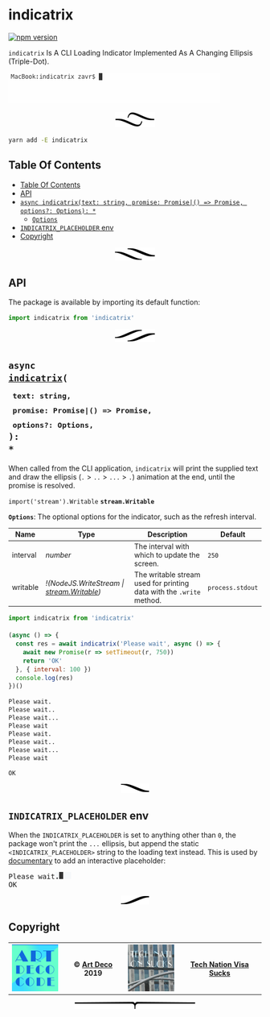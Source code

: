 # indicatrix

[![npm version](https://badge.fury.io/js/indicatrix.svg)](https://npmjs.org/package/indicatrix)

`indicatrix` Is A CLI Loading Indicator Implemented As A Changing Ellipsis (Triple-Dot).

![ellipsis demo](/images/ellipsis.gif)

<p align="center"><a href="#table-of-contents">
  <img src="/.documentary/section-breaks/0.svg?sanitize=true">
</a></p>

```sh
yarn add -E indicatrix
```

## Table Of Contents

- [Table Of Contents](#table-of-contents)
- [API](#api)
- [`async indicatrix(text: string, promise: Promise|() => Promise, options?: Options): *`](#async-indicatrixtext-stringpromise-promise--promiseoptions-options-)
  * [`Options`](#type-options)
- [`INDICATRIX_PLACEHOLDER` env](#indicatrix_placeholder-env)
- [Copyright](#copyright)

<p align="center"><a href="#table-of-contents">
  <img src="/.documentary/section-breaks/1.svg?sanitize=true">
</a></p>

## API

The package is available by importing its default function:

```js
import indicatrix from 'indicatrix'
```

<p align="center"><a href="#table-of-contents">
  <img src="/.documentary/section-breaks/2.svg?sanitize=true">
</a></p>

## <code>async <ins>indicatrix</ins>(</code><sub><br/>&nbsp;&nbsp;`text: string,`<br/>&nbsp;&nbsp;`promise: Promise|() => Promise,`<br/>&nbsp;&nbsp;`options?: Options,`<br/></sub><code>): <i>*</i></code>

When called from the CLI application, `indicatrix` will print the supplied text and draw the ellipsis (`.` > `..` > `...` > `.`) animation at the end, until the promise is resolved.

`import('stream').Writable` __<a name="type-streamwritable">`stream.Writable`</a>__

__<a name="type-options">`Options`</a>__: The optional options for the indicator, such as the refresh interval.

|   Name   |                                   Type                                    |                             Description                              |     Default      |
| -------- | ------------------------------------------------------------------------- | -------------------------------------------------------------------- | ---------------- |
| interval | <em>number</em>                                                           | The interval with which to update the screen.                        | `250`            |
| writable | <em>!(NodeJS.WriteStream \| [stream.Writable](#type-streamwritable))</em> | The writable stream used for printing data with the `.write` method. | `process.stdout` |

```js
import indicatrix from 'indicatrix'

(async () => {
  const res = await indicatrix('Please wait', async () => {
    await new Promise(r => setTimeout(r, 750))
    return 'OK'
  }, { interval: 100 })
  console.log(res)
})()
```
```
Please wait.
Please wait..
Please wait...
Please wait
Please wait.
Please wait..
Please wait...
Please wait
```
```
OK            
```

<p align="center"><a href="#table-of-contents">
  <img src="/.documentary/section-breaks/3.svg?sanitize=true">
</a></p>

## `INDICATRIX_PLACEHOLDER` env

When the `INDICATRIX_PLACEHOLDER` is set to anything other than `0`, the package won't print the `...` ellipsis, but append the static `<INDICATRIX_PLACEHOLDER>` string to the loading text instead. This is used by [documentary](https://artdecocode.com/documentary/) to add an interactive placeholder:

<pre>Please wait<a id="_ind0" href="#_ind0"><img src=".documentary/indicatrix.gif"></a>
OK</pre>

<p align="center"><a href="#table-of-contents">
  <img src="/.documentary/section-breaks/4.svg?sanitize=true">
</a></p>

## Copyright

<table>
  <tr>
    <th>
      <a href="https://artd.eco">
        <img width="100" src="https://raw.githubusercontent.com/wrote/wrote/master/images/artdeco.png"
          alt="Art Deco">
      </a>
    </th>
    <th>© <a href="https://artd.eco">Art Deco</a>   2019</th>
    <th>
      <a href="https://www.technation.sucks" title="Tech Nation Visa">
        <img width="100" src="https://raw.githubusercontent.com/idiocc/cookies/master/wiki/arch4.jpg"
          alt="Tech Nation Visa">
      </a>
    </th>
    <th><a href="https://www.technation.sucks">Tech Nation Visa Sucks</a></th>
  </tr>
</table>

<p align="center"><a href="#table-of-contents">
  <img src="/.documentary/section-breaks/-1.svg?sanitize=true">
</a></p>